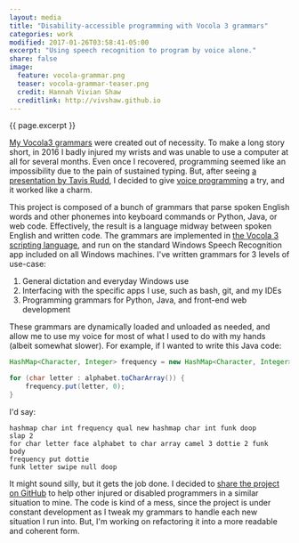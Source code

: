 ```yaml
---
layout: media
title: "Disability-accessible programming with Vocola 3 grammars"
categories: work
modified: 2017-01-26T03:58:41-05:00
excerpt: "Using speech recognition to program by voice alone."
share: false
image:
  feature: vocola-grammar.png
  teaser: vocola-grammar-teaser.png
  credit: Hannah Vivian Shaw
  creditlink: http://vivshaw.github.io
---
```


{{ page.excerpt }}

[My Vocola3 grammars](https://github.com/vivshaw/vocola3-dotfiles) were created out of necessity. To make a long story short, in 2016 I badly injured my wrists and was unable to use a computer at all for several months. Even once I recovered, programming seemed like an impossibility due to the pain of sustained typing. But, after seeing [a presentation by Tavis Rudd](http://ergoemacs.org/emacs/using_voice_to_code.html), I decided to give [voice programming](http://vocola.net/programming-by-voice-FAQ.html) a try, and it worked like a charm.

This project is composed of a bunch of grammars that parse spoken English words and other phonemes into keyboard commands or Python, Java, or web code. Effectively, the result is a language midway between spoken English and written code. The grammars are implemented in [the Vocola 3 scripting language](http://vocola.net/v3/default.asp), and run on the standard Windows Speech Recognition app included on all Windows machines. I've written grammars for 3 levels of use-case:

1. General dictation and everyday Windows use
2. Interfacing with the specific apps I use, such as bash, git, and my IDEs
3. Programming grammars for Python, Java, and front-end web development

These grammars are dynamically loaded and unloaded as needed, and allow me to use my voice for most of what I used to do with my hands (albeit somewhat slower). For example, if I wanted to write this Java code:

```java
HashMap<Character, Integer> frequency = new HashMap<Character, Integer>();

for (char letter : alphabet.toCharArray()) {
    frequency.put(letter, 0);
}
```

I'd say:

```
hashmap char int frequency qual new hashmap char int funk doop
slap 2
for char letter face alphabet to char array camel 3 dottie 2 funk
body
frequency put dottie
funk letter swipe null doop
```

It might sound silly, but it gets the job done. I decided to [share the project on GitHub](https://github.com/vivshaw/vocola3-dotfiles) to help other injured or disabled programmers in a similar situation to mine. The code is kind of a mess, since the project is under constant development as I tweak my grammars to handle each new situation I run into. But, I'm working on refactoring it into a more readable and coherent form.